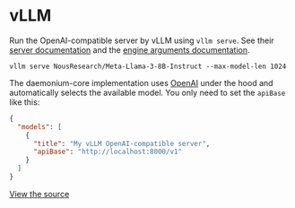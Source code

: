 # vLLM

Run the OpenAI-compatible server by vLLM using `vllm serve`. See their [server documentation](https://docs.vllm.ai/en/latest/serving/openai_compatible_server.html) and the [engine arguments documentation](https://docs.vllm.ai/en/latest/models/engine_args.html).

```shell
vllm serve NousResearch/Meta-Llama-3-8B-Instruct --max-model-len 1024
```

The daemonium-core implementation uses [OpenAI](../top-level/openai.md) under the hood and automatically selects the available model. You only need to set the `apiBase` like this:

```json title="config.json"
{
  "models": [
    {
      "title": "My vLLM OpenAI-compatible server",
      "apiBase": "http://localhost:8000/v1"
    }
  ]
}
```

[View the source](https://github.com/unitylabai/daemonium-core/blob/main/core/llm/llms/Vllm.ts)
